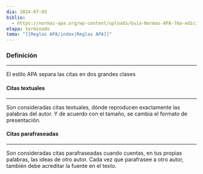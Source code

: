```yaml
---
dia: 2024-07-03
biblio:
  - https://normas-apa.org/wp-content/uploads/Guia-Normas-APA-7ma-edicion.pdf
etapa: terminado
tema: "[[Reglas APA/index|Reglas APA]]"
---
```

### Definición
---
El estilo APA separa las citas en dos grandes clases

#### Citas textuales
---
Son consideradas citas textuales, dónde reproducen exactamente las palabras del autor. Y de acuerdo con el tamaño, se cambia el formato de presentación.

#### Citas parafraseadas
---
Son consideradas citas parafraseadas cuando cuentas, en tus propias palabras, las ideas de otro autor. Cada vez que parafrasee a otro autor, también debe acreditar la fuente en el texto.

